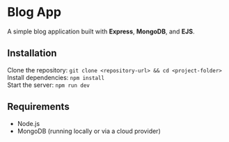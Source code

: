 # Blog App  

A simple blog application built with **Express**, **MongoDB**, and **EJS**.  

## Installation  

Clone the repository: `git clone <repository-url> && cd <project-folder>`  
Install dependencies: `npm install`  
Start the server: `npm run dev`  

## Requirements  

- Node.js  
- MongoDB (running locally or via a cloud provider)  